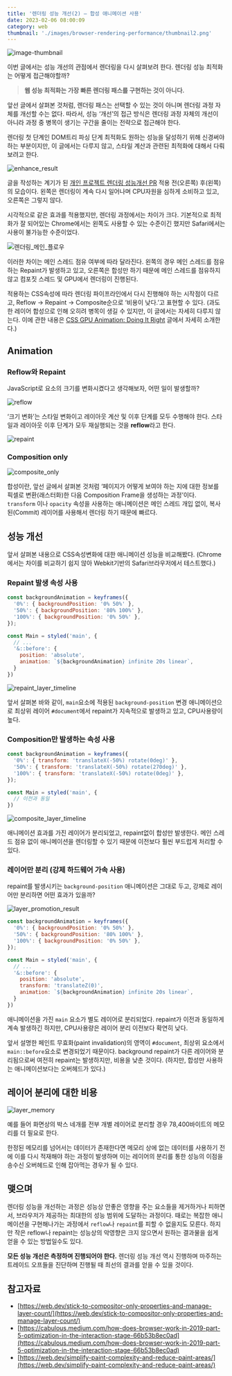 ```yaml
---
title: '렌더링 성능 개선(2) — 합성 애니메이션 사용'
date: 2023-02-06 08:00:09
category: web
thumbnail: './images/browser-rendering-performance/thumbnail2.png'
---
```


![image-thumbnail](./images/browser-rendering-performance/thumbnail2.png)

이번 글에서는 성능 개선의 관점에서 렌더링을 다시 살펴보려 한다. 렌더링 성능 최적화는 어떻게 접근해야할까?

> **웹 성능 최적화는 가장 빠른 렌더링 패스를 구현하는 것이 아니다.**

앞선 글에서 살펴본 것처럼, 렌더링 패스는 선택할 수 있는 것이 아니며 렌더링 과정 자체를 개선할 수는 없다. 따라서, 성능 ‘개선’의 접근 방식은 렌더링 과정 자체의 개선이 아니라 과정 중 병목이 생기는 구간을 줄이는 전략으로 접근해야 한다.

렌더링 첫 단계인 DOM트리 파싱 단계 최적화도 원하는 성능을 달성하기 위해 신경써야 하는 부분이지만, 이 글에서는 다루지 않고, 스타일 계산과 관련된 최적화에 대해서 다뤄보려고 한다.

![enhance_result](./images/browser-rendering-performance/enhance_result.png)

글을 작성하는 계기가 된 [개인 프로젝트 렌더링 성능개선 PR](https://github.com/SoYoung210/Uing/pull/9) 적용 전(오른쪽) 후(왼쪽)의 모습이다. 왼쪽은 렌더링이 계속 다시 일어나며 CPU자원을 심하게 소비하고 있고, 오른쪽은 그렇지 않다.

시각적으로 같은 효과를 적용했지만, 렌더링 과정에서는 차이가 크다. 기본적으로 최적화가 잘 되어있는 Chrome에서는 왼쪽도 사용할 수 있는 수준이긴 했지만 Safari에서는 사용이 불가능한 수준이었다.

![렌더링_메인_플로우](./images/browser-rendering-performance/메인플로우.png)

이러한 차이는 메인 스레드 점유 여부에 따라 달라진다. 왼쪽의 경우 메인 스레드를 점유하는 Repaint가 발생하고 있고, 오른쪽은 합성만 하기 때문에 메인 스레드를 점유하지 않고 컴포짓 스레드 및 GPU에서 렌더링이 진행된다.

적용하는 CSS속성에 따라 렌더링 파이프라인에서 다시 진행해야 하는 시작점이 다르고, Reflow → Repaint → Composite순으로 ‘비용이 낮다.’고 표현할 수 있다. (과도한 레이어 합성으로 인해 오히려 병목이 생길 수 있지만, 이 글에서는 자세히 다루지 않는다. 이에 관한 내용은 [CSS GPU Animation: Doing It Right](https://www.smashingmagazine.com/2016/12/gpu-animation-doing-it-right/#pros-and-cons) 글에서 자세히 소개한다.)

## Animation

### Reflow와 Repaint

JavaScript로 요소의 크기를 변화시켰다고 생각해보자, 어떤 일이 발생할까?

![reflow](./images/browser-rendering-performance/reflow.png)

‘크기 변화’는 스타일 변화이고 레이아웃 계산 및 이후 단계를 모두 수행해야 한다. 스타일과 레이아웃 이후 단계가 모두 재실행되는 것을 **reflow**라고 한다.

![repaint](./images/browser-rendering-performance/repaint.png)

### Composition only

![composite_only](./images/browser-rendering-performance/composite_only.png)

합성이란, 앞선 글에서 살펴본 것처럼 ‘페이지가 어떻게 보여야 하는 지에 대한 정보를 픽셀로 변환(래스터화)한 다음 Composition Frame을 생성하는 과정’이다. `transform` 이나 `opacity` 속성을 사용하는 애니메이션은 메인 스레드 개입 없이, 복사 된(Commit) 레이어를 사용해서 렌더링 하기 때문에 빠르다.

## 성능 개선

앞서 살펴본 내용으로 CSS속성변화에 대한 애니메이션 성능을 비교해봤다. (Chrome에서는 차이를 비교하기 쉽지 않아 Webkit기반의 Safari브라우저에서 테스트했다.)

### Repaint 발생 속성 사용

```jsx
const backgroundAnimation = keyframes({
  '0%': { backgroundPosition: '0% 50%' },
  '50%': { backgroundPosition: '80% 100%' },
  '100%': { backgroundPosition: '0% 50%' },
});

const Main = styled('main', {
  // ...
  '&::before': {
    position: 'absolute',
    animation: `${backgroundAnimation} infinite 20s linear`,
  }
})
```

![repaint_layer_timeline](./images/browser-rendering-performance/repaint_layer_timeline.png)

앞서 살펴본 바와 같이, `main`요소에 적용된 `background-position` 변경 애니메이션으로 최상위 레이어 `#document`에서 repaint가 지속적으로 발생하고 있고, CPU사용량이 높다.

### Composition만 발생하는 속성 사용

```jsx
const backgroundAnimation = keyframes({
  '0%': { transform: 'translateX(-50%) rotate(0deg)' },
  '50%': { transform: 'translateX(-50%) rotate(270deg)' },
  '100%': { transform: 'translateX(-50%) rotate(0deg)' },
});

const Main = styled('main', {
  // 이전과 동일
})
```

![composite_layer_timeline](./images/browser-rendering-performance/composite_layer_timeline.png)

애니메이션 효과를 가진 레이어가 분리되었고, repaint없이 합성만 발생한다. 메인 스레드 점유 없이 애니메이션을 렌더링할 수 있기 때문에 이전보다 훨씬 부드럽게 처리할 수 있다.

### 레이어만 분리 (강제 하드웨어 가속 사용)

repaint를 발생시키는 `background-position` 애니메이션은 그대로 두고, 강제로 레이어만 분리하면 어떤 효과가 있을까?

![layer_promotion_result](./images/browser-rendering-performance/layer_promotion_result.png)

```jsx
const backgroundAnimation = keyframes({
  '0%': { backgroundPosition: '0% 50%' },
  '50%': { backgroundPosition: '80% 100%' },
  '100%': { backgroundPosition: '0% 50%' },
});

const Main = styled('main', {
  // ...
  '&::before': {
    position: 'absolute',
    transform: 'translateZ(0)',
    animation: `${backgroundAnimation} infinite 20s linear`,
  }
})
```

애니메이션을 가진 `main` 요소가 별도 레이어로 분리되었다. repaint가 이전과 동일하게 계속 발생하긴 하지만, CPU사용량은 레이어 분리 이전보다 확연히 낮다.

앞서 설명한 페인트 무효화(paint invalidation)의 영역이 `#document`, 최상위 요소에서 `main::before`요소로 변경되었기 때문이다. background repaint가 다른 레이어와 분리됨으로써 여전히 repaint는 발생하지만, 비용을 낮춘 것이다. (하지만, 합성만 사용하는 애니메이션보다는 오버헤드가 있다.)

## 레이어 분리에 대한 비용

![layer_memory](./images/browser-rendering-performance/layer_memory.png)

예를 들어 화면상의 박스 네개를 전부 개별 레이어로 분리할 경우 78,400바이트의 메모리를 더 필요로 한다.

한정된 메모리를 넘어서는 데이터가 존재한다면 메모리 상에 없는 데이터를 사용하기 전에 이를 다시 적재해야 하는 과정이 발생하며 이는 레이어의 분리를 통한 성능의 이점을 송수신 오버헤드로 인해 잡아먹는 경우가 될 수 있다.

## 맺으며

렌더링 성능을 개선하는 과정은 성능상 안좋은 영향을 주는 요소들을 제거하거나 피하면서, 브라우저가 제공하는 최대한의 성능 범위에 도달하는 과정이다. 때로는 복잡한 애니메이션을 구현해나가는 과정에서 `reflow`나 `repaint`를 피할 수 없을지도 모른다. 하지만 작은 reflow나 repaint는 성능상의 악영향은 크지 않으면서 원하는 결과물을 쉽게 얻을 수 있는 방법일수도 있다.

**모든 성능 개선은 측정하며 진행되어야 한다.** 렌더링 성능 개선 역시 진행하며 마주하는 트레이드 오프들을 진단하며 진행될 때 최선의 결과를 얻을 수 있을 것이다.

## 참고자료

- [https://web.dev/stick-to-compositor-only-properties-and-manage-layer-count/](https://web.dev/stick-to-compositor-only-properties-and-manage-layer-count/)
- [https://cabulous.medium.com/how-does-browser-work-in-2019-part-5-optimization-in-the-interaction-stage-66b53b8ec0ad](https://cabulous.medium.com/how-does-browser-work-in-2019-part-5-optimization-in-the-interaction-stage-66b53b8ec0ad)
- [https://web.dev/simplify-paint-complexity-and-reduce-paint-areas/](https://web.dev/simplify-paint-complexity-and-reduce-paint-areas/)

